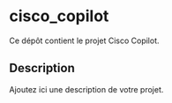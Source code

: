 # cisco_copilot

Ce dépôt contient le projet Cisco Copilot.

## Description

Ajoutez ici une description de votre projet.

